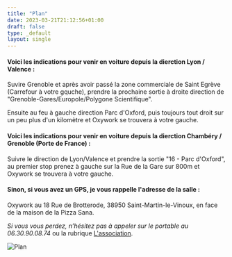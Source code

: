 ```yaml
---
title: "Plan"
date: 2023-03-21T21:12:56+01:00
draft: false
type: _default
layout: single
---
```



#### Voici les indications pour venir en voiture depuis la dierction Lyon / Valence :
Suvire Grenoble et après avoir passé la zone commerciale de Saint Egrève (Carrefour à votre gquche), prendre la prochaine sortie à droite direction de "Grenoble-Gares/Europole/Polygone Scientifique".

Ensuite au feu à gauche direction Parc d'Oxford, puis toujours tout droit sur un peu plus d'un kilomètre et Oxywork se trouvera à votre gauche.

#### Voici les indications pour venir en voiture depuis la dierction Chambéry / Grenoble (Porte de France) :
Suivre le direction de Lyon/Valence et prendre la sortie "16 - Parc d'Oxford", au premier stop prenez à gauche sur la Rue de la Gare sur 800m et Oxywork se trouvera à votre gauche.

#### Sinon, si vous avez un GPS, je vous rappelle l'adresse de la salle :
Oxywork au 18 Rue de Brotterode, 38950 Saint-Martin-le-Vinoux, en face de la maison de la Pizza Sana.

*Si vous vous perdez, n’hésitez pas à appeler sur le portable au 06.30.90.08.74* ou la rubrique [L'association](/about/).

![Plan](/plan.jpg)